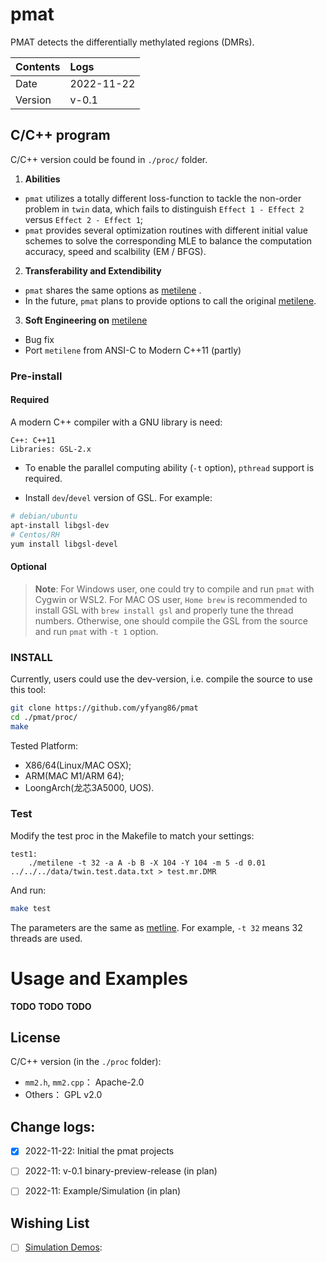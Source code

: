 # pmat
PMAT detects the differentially methylated regions (DMRs).

| Contents | Logs |
|:---------|:-----|
| Date | 2022-11-22 | 
| Version | v-0.1 |

## C/C++ program

C/C++ version could be found in `./proc/` folder. 

1. **Abilities**
 - `pmat` utilizes a totally different loss-function to tackle the non-order problem in `twin` data, which fails to distinguish `Effect 1 - Effect 2` versus `Effect 2 - Effect 1`;
 - `pmat` provides several optimization routines with different initial value schemes to solve the corresponding MLE to balance the computation accuracy, speed and scalbility (EM / BFGS).

2. **Transferability and Extendibility**
 - `pmat` shares the same options as [metilene](https://www.bioinf.uni-leipzig.de/Software/metilene/) .
 - In the future, `pmat` plans to provide options to call the original [metilene](https://www.bioinf.uni-leipzig.de/Software/metilene/).

3. **Soft Engineering on** [metilene](https://www.bioinf.uni-leipzig.de/Software/metilene/)   
 - Bug fix
 - Port `metilene` from ANSI-C to Modern C++11 (partly)

### Pre-install

#### Required
A modern C++ compiler with a GNU library is need:

```
C++: C++11
Libraries: GSL-2.x
```

- To enable the parallel computing ability (`-t` option), `pthread` support is required. 
  
- Install `dev`/`devel` version of GSL. For example:

```bash
# debian/ubuntu 
apt-install libgsl-dev
# Centos/RH
yum install libgsl-devel
```

#### Optional

> **Note**: 
For Windows user, one could try to compile and run `pmat` with Cygwin or WSL2.
For MAC OS user, `Home brew` is recommended to install GSL with `brew install gsl` and properly tune the thread numbers. Otherwise, one should compile the GSL from the source and run `pmat` with `-t 1` option. 

### INSTALL

Currently, users could use the dev-version, i.e. compile the source to use this tool:

```bash
git clone https://github.com/yfyang86/pmat
cd ./pmat/proc/
make
```

Tested Platform: 
- X86/64(Linux/MAC OSX);
- ARM(MAC M1/ARM 64);
- LoongArch(龙芯3A5000, UOS).

### Test

Modify the test proc in the Makefile to match your settings:

```
test1: 
	./metilene -t 32 -a A -b B -X 104 -Y 104 -m 5 -d 0.01 ../../../data/twin.test.data.txt > test.mr.DMR
```

And run:

```bash
make test
```

The parameters are the same as [metline](https://www.bioinf.uni-leipzig.de/Software/metilene/). For example, `-t 32` means 32 threads are used.



# Usage and Examples

**TODO**
**TODO**
**TODO**

## License

C/C++ version (in the `./proc` folder):
- `mm2.h`, `mm2.cpp`： Apache-2.0
- Others： GPL v2.0

## Change logs:

- [x] 2022-11-22: Initial the pmat projects
- [ ] 2022-11: v-0.1 binary-preview-release (in plan)
- [ ] 2022-11: Example/Simulation (in plan)


## Wishing List

- [ ] [Simulation Demos](./TODO.md): 
